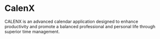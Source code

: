 # CalenX
CALENX is an advanced calendar application designed to enhance productivity and promote a balanced professional and personal life through superior time management.

